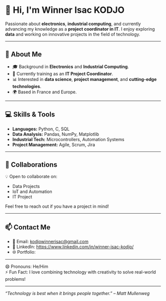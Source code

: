 # 👋 Hi, I'm Winner Isac KODJO  

Passionate about **electronics**, **industrial computing**, and currently advancing my knowledge as a **project coordinator in IT**. I enjoy exploring **data** and working on innovative projects in the field of technology.

---

## 🌟 About Me

- 🎓 Background in **Electronics** and **Industrial Computing**.
- 🌱 Currently training as an **IT Project Coordinator**.
- 📊 Interested in **data science**, **project management**, and **cutting-edge technologies**.
- 🌍 Based in France and Europe.

---

## 💻 Skills & Tools

- **Languages:** Python, C, SQL  
- **Data Analysis:** Pandas, NumPy, Matplotlib  
- **Industrial Tech:** Microcontrollers, Automation Systems  
- **Project Management:** Agile, Scrum, Jira  

---



## 🤝 Collaborations

💡 Open to collaborate on:  
- Data Projects  
- IoT and Automation  
- IT Project   

Feel free to reach out if you have a project in mind!  

---

## 📫 Contact Me  

- 📧 Email: kodjowinnerisac@gmail.com  
- 💼 LinkedIn: https://www.linkedin.com/in/winner-isac-kodjo/  
- 🌐 Portfolio: 

---

😄 Pronouns: He/Him  
⚡ Fun Fact: I love combining technology with creativity to solve real-world problems!  

---

*“Technology is best when it brings people together.” – Matt Mullenweg*

